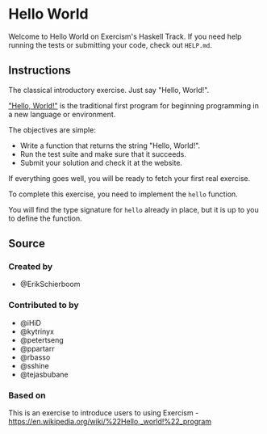 # Hello World

Welcome to Hello World on Exercism's Haskell Track.
If you need help running the tests or submitting your code, check out `HELP.md`.

## Instructions

The classical introductory exercise. Just say "Hello, World!".

["Hello, World!"](https://en.wikipedia.org/wiki/%22Hello,_world!%22_program) is
the traditional first program for beginning programming in a new language
or environment.

The objectives are simple:

- Write a function that returns the string "Hello, World!".
- Run the test suite and make sure that it succeeds.
- Submit your solution and check it at the website.

If everything goes well, you will be ready to fetch your first real exercise.

To complete this exercise, you need to implement the `hello` function.

You will find the type signature for `hello` already in place,
but it is up to you to define the function.

## Source

### Created by

- @ErikSchierboom

### Contributed to by

- @iHiD
- @kytrinyx
- @petertseng
- @ppartarr
- @rbasso
- @sshine
- @tejasbubane

### Based on

This is an exercise to introduce users to using Exercism - https://en.wikipedia.org/wiki/%22Hello,_world!%22_program
